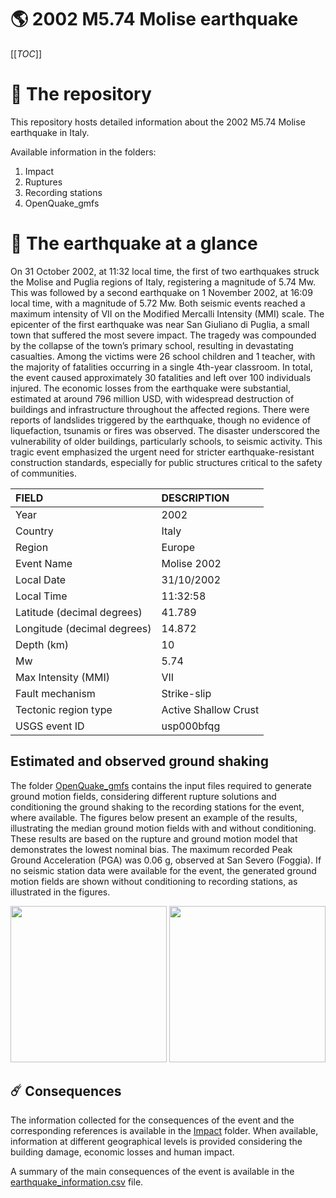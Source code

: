 # 🌎 2002 M5.74 Molise earthquake
[[_TOC_]]

# 📂 The repository

This repository hosts detailed information about the 2002 M5.74 Molise earthquake in Italy.

Available information in the folders:

1. Impact
2. Ruptures
3. Recording stations
4. OpenQuake_gmfs


# 🚀 The earthquake at a glance 

On 31 October 2002, at 11:32 local time, the first of two earthquakes struck the Molise and Puglia regions of Italy, registering a magnitude of 5.74 Mw. This was followed by a second earthquake on 1 November 2002, at 16:09 local time, with a magnitude of 5.72 Mw. Both seismic events reached a maximum intensity of VII on the Modified Mercalli Intensity (MMI) scale. The epicenter of the first earthquake was near San Giuliano di Puglia, a small town that suffered the most severe impact. The tragedy was compounded by the collapse of the town’s primary school, resulting in devastating casualties. Among the victims were 26 school children and 1 teacher, with the majority of fatalities occurring in a single 4th-year classroom. In total, the event caused approximately 30 fatalities and left over 100 individuals injured. The economic losses from the earthquake were substantial, estimated at around 796 million USD, with widespread destruction of buildings and infrastructure throughout the affected regions. There were reports of landslides triggered by the earthquake, though no evidence of liquefaction, tsunamis or fires was observed. The disaster underscored the vulnerability of older buildings, particularly schools, to seismic activity. This tragic event emphasized the urgent need for stricter earthquake-resistant construction standards, especially for public structures critical to the safety of communities.

| FIELD | DESCRIPTION |
|:------|:------------|
| Year | 2002 |
| Country | Italy |
| Region | Europe |
| Event Name | Molise 2002 |
| Local Date | 31/10/2002 |
| Local Time | 11:32:58 |
| Latitude (decimal degrees) | 41.789 |
| Longitude (decimal degrees) | 14.872 |
| Depth (km) | 10 |
| Mw | 5.74 |
| Max Intensity (MMI) | VII |
| Fault mechanism | Strike-slip |
| Tectonic region type | Active Shallow Crust |
| USGS event ID | usp000bfqg |

## Estimated and observed ground shaking

The folder [OpenQuake_gmfs](./OpenQuake_gmfs/) contains the input files required to generate ground motion fields, considering different rupture solutions and conditioning the ground shaking to the recording stations for the event, where available. The figures below present an example of the results, illustrating the median ground motion fields with and without conditioning. These results are based on the rupture and ground motion model that demonstrates the lowest nominal bias. The maximum recorded Peak Ground Acceleration (PGA) was 0.06 g, observed at San Severo (Foggia). If no seismic station data were available for the event, the generated ground motion fields are shown without conditioning to recording stations, as illustrated in the figures.

<img src="./4_OpenQuake_gmfs/median_gmf_stations_none.png" height="250">
<img src="./4_OpenQuake_gmfs/median_gmf_stations_seismic.png" height="250">

## ☄️ Consequences

The information collected for the consequences of the event and the corresponding references is available in the [Impact](./Impact) folder. When available, information at different geographical levels is provided considering the building damage, economic losses and human impact.

A summary of the main consequences of the event is available in the [earthquake_information.csv](./earthquake_information.csv) file.